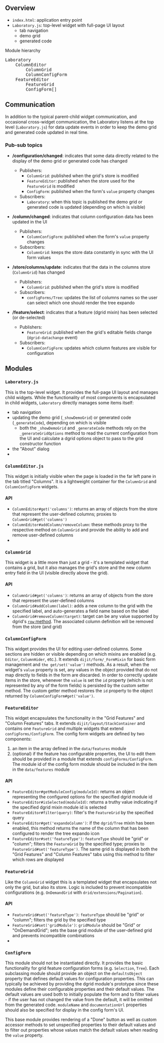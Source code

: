 ## Overview

* `index.html`: application entry point
* `Laboratory.js`: top-level widget with full-page UI layout
	* tab navigation
	* demo grid
	* generated code

Module hierarchy
<pre>
Laboratory
	ColumnEditor
		ColumnGrid
		ColumnConfigForm
	FeatureEditor
		FeatureGrid
		ConfigForm[]
</pre>

## Communication

In addition to the typical parent-child widget communication, and occasional cross-widget communication, the Laboratory listens at the top level (`Laboratory.js`) for data update events in order to keep the demo grid and generated code updated in real time.

### Pub-sub topics

* **/configuration/changed**: indicates that some data directly related to the display of the demo grid or generated code has changed
	* Publishers:
		* `ColumnGrid`: published when the grid's store is modified
		* `FeatureEditor`: published when the store used for the `FeatureGrid` is modified
		* `ConfigForm`: published when the form's `value` property changes
	* Subscribers:
		* `Laboratory`: when this topic is published the demo grid or generated code is updated (depending on which is visible)

* **/column/changed**: indicates that column configuration data has been updated in the UI
	* Publishers:
		* `ColumnConfigForm`: published when the form's `value` property changes
	* Subscribers:
		* `ColumnGrid`: keeps the store data constantly in sync with the UI form values

* **/store/columns/update**: indicates that the data in the columns store (`ColumnGrid`) has changed
	* Publishers:
		* `ColumnGrid`: published when the grid's store is modified
	* Subscribers:
		* `configForms/Tree`: updates the list of columns names so the user can select which one should render the tree expando

* **/feature/select**: indicates that a feature (dgrid mixin) has been selected (or de-selected)
	* Publishers:
		* `FeatureGrid`: published when the grid's editable fields change (`dgrid-datachange` event)
	* Subscribers:
		* `ColumnConfigForm`: updates which column features are visible for configuration

## Modules

### `Laboratory.js`

This is the top-level widget. It provides the full-page UI layout and manages child widgets. While the functionality of most components is encapsulated in child widgets, `Laboratory` directly manages some items itself:

* tab navigation
* updating the demo grid (`_showDemoGrid`) or generated code (`_generateCode`), depending on which is visible
	* both the `_showDemoGrid` and `_generateCode` methods rely on the `_generateGridOptions` method to read the current configuration from the UI and calculate a dgrid options object to pass to the grid constructor function
* the "About" dialog
* 
### `ColumnEditor.js`

This widget is initially visible when the page is loaded in the far left pane in the tab titled "Columns". It is a lightweight container for the `ColumnGrid` and `ColumnConfigForm` widgets.

#### API

* `ColumnEditor#get('columns')`: returns an array of objects from the store that represent the user-defined columns; proxies to `ColumnGrid#get('columns')`
* `ColumnEditor#addColumn/removeColumn`: these methods proxy to the respective method on `ColumnGrid` and provide the ability to add and remove user-defined columns
* 
### `ColumnGrid`

This widget is a little more than just a grid - it's a templated widget that contains a grid, but it also manages the grid's store and the new column entry field in the UI (visible directly above the grid).

#### API

* `ColumnGrid#get('columns')`: returns an array of objects from the store that represent the user-defined columns
* `ColumnGrid#addColumn(label)`: adds a new column to the grid with the specified label, and auto-generates a field name based on the label
* `ColumnGrid#removeColumn(target)`: target can be any value supported by dgrid's [`row` method](https://github.com/SitePen/dgrid/blob/master/doc/components/core-components/List.md#method-summary). The associated column definition will be removed from the store (and grid)

### `ColumnConfigForm`

This widget provides the UI for editing user-defined columns. Some sections are hidden or visible depending on which mixins are enabled (e.g. `Editor`, `ColumnHider`, etc.). It extends `dijit/form/_FormMixin` for basic form management and `the get/set('value')` methods. As a result, when the widget's `value` property is set, any values in the object provided that do not map directly to fields in the form are discarded. In order to correctly update items in the store, whenever the `value` is set the `id` property (which is not represented by any of the form fields) is persisted by the custom setter method. The custom getter method restores the `id` property to the object returned by `ColumnConfigForm#get('value')`.

### `FeatureEditor`

This widget encapsulates the functionality in the "Grid Features" and "Column Features" tabs. It extends `dijit/layout/StackContainer` and contains one `FeatureGrid` and multiple widgets that extend `configForms/ConfigForm`. The config form widgets are defined by two components:

1. an item in the array defined in the `data/features` module
2. (optional) if the feature has configurable properties, the UI to edit them should be provided in a module that extends `configForms/ConfigForm`. The module id of the config form module should be included in the item in the `data/features` module

#### API

* `FeatureEditor#getModuleConfig(moduleId)`: returns an object representing the configured options for the specified dgrid module id
* `FeatureEditor#isSelected(moduleId)`: returns a truthy value indicating if the specified dgrid mixin module id is selected
* `FeatureEditor#filter(query)`: filter's the `FeatureGrid` by the specified query
* `FeatureEditor#get('expandoColumn')`: if the `dgrid/Tree` mixin has been enabled, this method returns the name of the column that has been configured to render the tree expando icon
* `FeatureEditor#set('featureType')`: `featureType` should be "grid" or "column"; filters the `FeatureGrid` by the specified type; proxies to `FeatureGrid#set('featureType')`. The same grid is displayed in both the "Grid Features" and "Column Features" tabs using this method to filter which rows are displayed

### `FeatureGrid`

Like the `ColumnGrid` widget this is a templated widget that encapsulates not only the grid, but also its store. Logic is included to prevent incompatible configurations (e.g. `OnDemandGrid` with `drid/extensions/Pagination`).

#### API

* `FeatureGrid#set('featureType')`: `featureType` should be "grid" or "column"; filters the grid by the specified type
* `FeatureGrid#set('gridModule')`: `gridModule` should be "Grid" or "OnDemandGrid"; sets the base grid module of the user-defined grid and prevents incompatible combinations
* 
### `ConfigForm`

This module should not be instantiated directly. It provides the basic functionality for grid feature configuration forms (e.g. `Selection`, `Tree`). Each subclassing module should provide an object on the `defaultsObject` property that defines default values for configuration properties. This can typically be achieved by providing the dgrid module's prototype since these modules define their configurable properties and their default values. The default values are used both to initially populate the form and to filter values - if the user has not changed the value from the default, it will be omitted from the generated code. `moduleName` and `documentationUrl` properties should also be specified for display in the config form's UI.

This base module provides rendering of a "Done" button as well as custom accessor methods to set unspecified properties to their default values and to filter out properties whose values match the default values when reading the `value` property.
